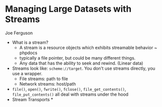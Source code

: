 # Managing Large Datasets with Streams

Joe Ferguson

* What is a stream?
    * A stream is a resource objects which exhibits streamable behavior ~ phpdocs
    * typically a file pointer, but could be many different things. 
    * Any data that has the ability to seek and rewind. (Linear data)
* Streams look like: `scheme://target`. You don't use streams directly, you use a wrapper.
    * File streams: path to file
    * Network streams: host/path
* `file()`, `open()`, `fwrite()`, `fclose()`, `file_get_contents()`, `file_put_contents()` all deal with streams under the hood
* Stream Transports
    * 